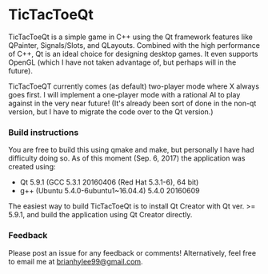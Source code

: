 # TicTacToeQt
TicTacToeQt is a simple game in C++ using the Qt framework features like QPainter, Signals/Slots, and QLayouts. Combined with the high performance of C++, Qt is an ideal choice for designing desktop games. It even supports OpenGL (which I have not taken advantage of, but perhaps will in the future).

TicTacToeQT currently comes (as default) two-player mode where X always goes first. I will implement a one-player mode with a rational AI to play against in the very near future! (It's already been sort of done in the non-qt version, but I have to migrate the code over to the Qt version.)

### Build instructions
You are free to build this using qmake and make, but personally I have had difficulty doing so. As of this moment (Sep. 6, 2017) the application was created using:
* Qt 5.9.1 (GCC 5.3.1 20160406 (Red Hat 5.3.1-6), 64 bit)
* g++ (Ubuntu 5.4.0-6ubuntu1~16.04.4) 5.4.0 20160609

The easiest way to build TicTacToeQt is to install Qt Creator with Qt ver. >= 5.9.1, and build the application using Qt Creator directly.

### Feedback
Please post an issue for any feedback or comments! Alternatively, feel free to email me at brianhylee99@gmail.com.
